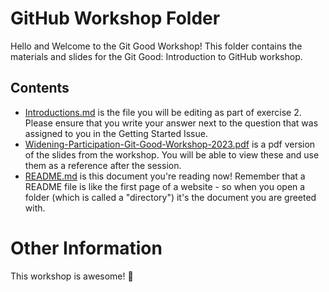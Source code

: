 # GitHub Workshop Folder

Hello and Welcome to the Git Good Workshop! This folder contains the materials and slides for the Git Good: Introduction to GitHub workshop. 

## Contents

* [Introductions.md](./Introductions.md) is the file you will be editing as part of exercise 2. Please ensure that you write your answer next to the question that was assigned to you in the Getting Started Issue.
* [Widening-Participation-Git-Good-Workshop-2023.pdf](./Widening-Participation-Git-Good-Workshop-2023.pdf) is a pdf version of the slides from the workshop. You will be able to view these and use them as a reference after the session.
* [README.md](./README.md) is this document you're reading now! Remember that a README file is like the first page of a website - so when you open a folder (which is called a "directory") it's the document you are greeted with.


# Other Information

This workshop is awesome! 
:wave:






  
